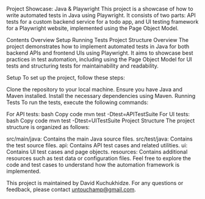 Project Showcase: Java & Playwright
This project is a showcase of how to write automated tests in Java using Playwright. It consists of two parts: API tests for a custom backend service for a todo app, and UI testing framework for a Playwright website, implemented using the Page Object Model.

Contents
Overview
Setup
Running Tests
Project Structure
Overview
The project demonstrates how to implement automated tests in Java for both backend APIs and frontend UIs using Playwright. It aims to showcase best practices in test automation, including using the Page Object Model for UI tests and structuring tests for maintainability and readability.

Setup
To set up the project, follow these steps:

Clone the repository to your local machine.
Ensure you have Java and Maven installed.
Install the necessary dependencies using Maven.
Running Tests
To run the tests, execute the following commands:

For API tests:
bash
Copy code
mvn test -Dtest=APITestSuite
For UI tests:
bash
Copy code
mvn test -Dtest=UITestSuite
Project Structure
The project structure is organized as follows:

src/main/java: Contains the main Java source files.
src/test/java: Contains the test source files.
api: Contains API test cases and related utilities.
ui: Contains UI test cases and page objects.
resources: Contains additional resources such as test data or configuration files.
Feel free to explore the code and test cases to understand how the automation framework is implemented.

This project is maintained by David Kuchukhidze. For any questions or feedback, please contact untouchamp@gmail.com.
